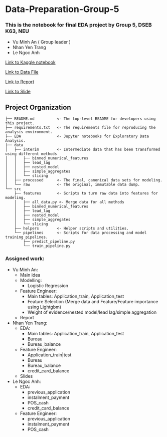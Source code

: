 # Data-Preparation-Group-5

### This is the notebook for final EDA project by Group 5, DSEB K63, NEU
  
  * Vu Minh An ( Group leader )
  * Nhan Yen Trang
  * Le Ngoc Anh
  
  [Link to Kaggle notebook](https://www.kaggle.com/code/vuxminhan/home-credit-risk-project-final)

  [Link to Data File](https://drive.google.com/drive/folders/1CPOJGypsMPJE9vf6qe8UIDEi4JaIm__m?usp=sharing)

  [Link to Report](https://docs.google.com/document/d/18R21mAvv06bSUkkNcD8dnkoOMuYpm_5JIm3BxF-tPKc/edit?usp=sharing)
  
  [Link to Slide](https://www.canva.com/design/DAF3Ajr887k/vdd1MevYZenh68JN2iCk4g/edit?utm_content=DAF3Ajr887k&utm_campaign=designshare&utm_medium=link2&utm_source=sharebutton)
  
Project Organization
------------
    ├── README.md          <- The top-level README for developers using this project.
    ├── requirements.txt   <- The requirements file for reproducing the analysis environment.
    ├── EDA                <- Jupyter notebooks for Exploratory Data Analysis.
    ├── data
    │   ├── interim        <- Intermediate data that has been transformed using different methods
    │   │   ├── binned_numerical_features
    │   │   ├── lead_lag
    │   │   ├── nested_model
    │   │   ├── simple_aggregates
    │   │   └── slicing
    │   ├── processed      <- The final, canonical data sets for modeling.
    │   └── raw            <- The original, immutable data dump.
    └── src
        ├── features       <- Scripts to turn raw data into features for modeling.
        │   ├── all_data.py <- Merge data for all methods
        │   ├── binned_numerical_features
        │   ├── lead_lag
        │   ├── nested_model
        │   ├── simple_aggregates
        │   └── slicing
        ├── helpers        <- Helper scripts and utilities.
        └── pipelines      <- Scripts for data processing and model training pipelines.
            ├── predict_pipeline.py
            └── train_pipeline.py

  ### Assigned work:
  * Vu Minh An:
    - Main idea
    - Modelling:<br />
      * Logistic Regression
    - Feature Engineer: <br />
      * Main tables: Application_train, Application_test
      * Feature Selection (Merge data and Feature/Feature importance using Lightgbm)
      * Weight of evidence/nested model/lead lag/simple aggregation
    - Report
  * Nhan Yen Trang:
    - EDA:<br />
      * Main tables: Application_train, Application_test
      * Bureau
      * Bureau_balance
    - Feature Engineer: <br />
       * Application_train|test
       * Bureau
       * Bureau_balance
       * credit_card_balance
    - Slides
  * Le Ngoc Anh:
    - EDA:<br />
      * previous_application
      * instalment_payment
      * POS_cash
      * credit_card_balance
    - Feature Engineer: <br />
      * previous_application
      * instalment_payment
      * POS_cash
